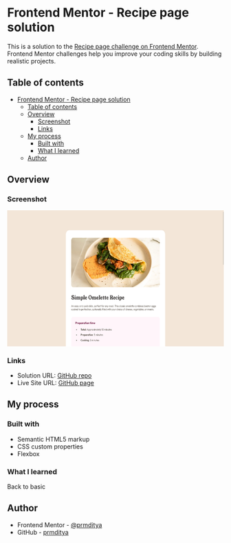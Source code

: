 # Frontend Mentor - Recipe page solution

This is a solution to the [Recipe page challenge on Frontend Mentor](https://www.frontendmentor.io/challenges/recipe-page-KiTsR8QQKm). Frontend Mentor challenges help you improve your coding skills by building realistic projects. 

## Table of contents

- [Frontend Mentor - Recipe page solution](#frontend-mentor---recipe-page-solution)
  - [Table of contents](#table-of-contents)
  - [Overview](#overview)
    - [Screenshot](#screenshot)
    - [Links](#links)
  - [My process](#my-process)
    - [Built with](#built-with)
    - [What I learned](#what-i-learned)
  - [Author](#author)


## Overview

### Screenshot


<div style="display: flex; overflow-x: auto;">
  <img src="assets/images/screenshot-desktop.png" alt="desktop">
  <img src="assets/images/screenshot-mobile.png"  alt="mobile" width="150">
</div>

### Links

- Solution URL: [GitHub repo](https://github.com/prmditya/FM04-recipe-page)
- Live Site URL: [GitHub page](prmditya.github.io/FM04-recipe-page/)

## My process

### Built with

- Semantic HTML5 markup
- CSS custom properties
- Flexbox

### What I learned

Back to basic

## Author

- Frontend Mentor - [@prmditya](https://www.frontendmentor.io/profile/prmditya)
- GitHub - [prmditya](https://www.github.com/prmditya)
